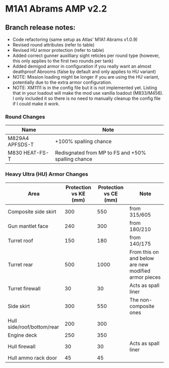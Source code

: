 # M1A1 Abrams AMP v2.2

## Branch release notes:
<p>
	<ul> 
		<li>Code refactoring (same setup as Atlas' M1A1 Abrams v1.0.9)</li>
		<li>Revised round attributes (refer to table)</li>
		<li>Revised HU armor protection (refer to table)</li>
		<li>Added correct gunner auxilliary sight reticles per round type (however, this only applies to the first two rounds per tank)</li>
		<li>Added demigod armor in configuration if you really want an almost deathproof Abrooms (false by default and only applies to HU variant)</li>
		<li>NOTE: Mission loading might be longer if you are using the HU variant, potentially due to the extra armor configuration.</li>
		<li>NOTE: XM1111 is in the config file but it is not implemented yet. Listing that in your loadout will make the mod use vanilla loadout (M833/M456). I only included it so there is no need to manually cleanup the config file if I could make it work.</li>
	</ul>
</p>


### Round Changes
| Name  | Note |
| ------------- | ------------- |
| M829A4 APFSDS-T | +100% spalling chance |
| M830 HEAT-FS-T | Redisgnated from MP to FS and +50% spalling chance |


### Heavy Ultra (HU) Armor Changes
| Area  | Protection vs KE (mm) | Protection vs CE (mm) | Note
| ------------- | ------------- | ------------- | ------------- | 
| Composite side skirt | 300 | 550 | from 315/605 |
| Gun mantlet face | 240 | 300 | from 180/210 |
| Turret roof | 150 | 180 | from 140/175 |
| Turret rear | 500 | 1000 | From this on and below are new modified armor pieces |
| Turret firewall | 30 | 30 | Acts as spall liner |
| Side skirt | 300 | 550 | The non-composite ones |
| Hull side/roof/bottom/rear | 200 | 300 | |
| Engine deck | 250 | 350 | |
| Hull firewall | 30 | 30 | Acts as spall liner |
| Hull ammo rack door | 45 | 45 | |

